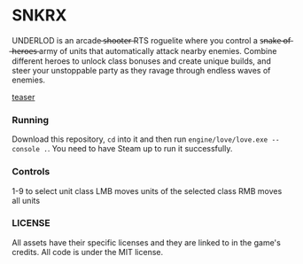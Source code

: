 



# SNKRX

UNDERLOD is an arcade ̶s̶h̶o̶o̶t̶e̶r̶  RTS roguelite where you control a s̶n̶a̶k̶e̶ ̶o̶f̶ ̶h̶e̶r̶o̶e̶s̶  army of units that automatically attack nearby enemies.
Combine different heroes to unlock class bonuses and create unique builds, and steer your unstoppable party as they ravage through endless waves of enemies.

[teaser](marketing/clips/priest-ranger.mp4)


### Running

Download this repository, `cd` into it and then run `engine/love/love.exe --console .`. You need to have Steam up to run it successfully.

### Controls
1-9 to select unit class
LMB moves units of the selected class
RMB moves all units

### LICENSE

All assets have their specific licenses and they are linked to in the game's credits. All code is under the MIT license.
